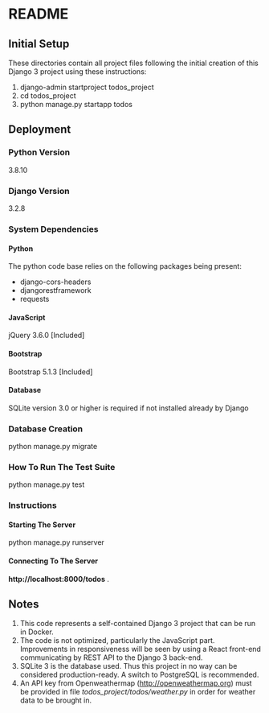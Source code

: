 # README

## Initial Setup

These directories contain all project files following the initial creation of
this Django 3 project using these instructions:

1. django-admin startproject todos_project
2. cd todos_project
3. python manage.py startapp todos

## Deployment

### Python Version

3.8.10

### Django Version

3.2.8

### System Dependencies

#### Python

The python code base relies on the following packages being present:

* django-cors-headers
* djangorestframework
* requests

#### JavaScript

jQuery 3.6.0 [Included]

#### Bootstrap

Bootstrap 5.1.3 [Included]

#### Database

SQLite version 3.0 or higher is required if not installed already by Django

### Database Creation

python manage.py migrate

### How To Run The Test Suite

python manage.py test

### Instructions

#### Starting The Server

python manage.py runserver

#### Connecting To The Server

**http://localhost:8000/todos** .

## Notes

1. This code represents a self-contained Django 3 project that can be run in Docker.
2. The code is not optimized, particularly the JavaScript part. Improvements in 
responsiveness will be seen by using a React front-end communicating by REST API 
to the Django 3 back-end.
3. SQLite 3 is the database used. Thus this project in no way can be considered 
production-ready. A switch to PostgreSQL is recommended.
4. An API key from Openweathermap (http://openweathermap.org) must be provided in 
file *todos_project/todos/weather.py* in order for weather data to be brought in.

